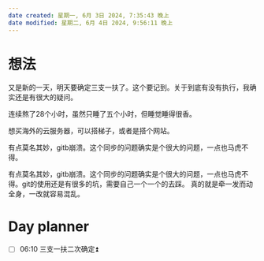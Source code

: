 ```yaml
---
date created: 星期一, 6月 3日 2024, 7:35:43 晚上
date modified: 星期二, 6月 4日 2024, 9:56:11 晚上
---
```


# 想法
又是新的一天，明天要确定三支一扶了。这个要记到。关于到底有没有执行，我确实还是有很大的疑问。

连续熬了28个小时，虽然只睡了五个小时，但睡觉睡得很香。

想买海外的云服务器，可以搭梯子，或者是搭个网站。


有点莫名其妙，gitb崩溃。这个同步的问题确实是个很大的问题，一点也马虎不得。


有点莫名其妙，gitb崩溃。这个同步的问题确实是个很大的问题，一点也马虎不得。git的使用还是有很多的坑，需要自己一个一个的去踩。
真的就是牵一发而动全身，一改就容易混乱。
# Day planner

- [ ] 06:10  三支一扶二次确定⏫ 